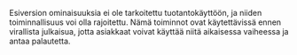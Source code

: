 Esiversion ominaisuuksia ei ole tarkoitettu tuotantokäyttöön, ja niiden toiminnallisuus voi olla rajoitettu. Nämä toiminnot ovat käytettävissä ennen virallista julkaisua, jotta asiakkaat voivat käyttää niitä aikaisessa vaiheessa ja antaa palautetta.
